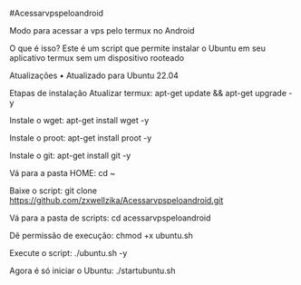 #Acessarvpspeloandroid

Modo para acessar a vps pelo termux no Android 

O que é isso?
Este é um script que permite instalar o Ubuntu em seu aplicativo termux sem um dispositivo rooteado

Atualizações
• Atualizado para Ubuntu 22.04

Etapas de instalação
Atualizar termux: 
apt-get update && apt-get upgrade -y

Instale o wget: 
apt-get install wget -y

Instale o proot: 
apt-get install proot -y

Instale o git: 
apt-get install git -y

Vá para a pasta HOME: cd ~

Baixe o script: 
git clone https://github.com/zxwellzika/Acessarvpspeloandroid.git

Vá para a pasta de scripts: cd acessarvpspeloandroid

Dê permissão de execução: 
chmod +x ubuntu.sh

Execute o script: 
./ubuntu.sh -y

Agora é só iniciar o Ubuntu: ./startubuntu.sh